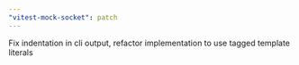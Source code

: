 ```yaml
---
"vitest-mock-socket": patch
---
```


Fix indentation in cli output, refactor implementation to use tagged template literals
